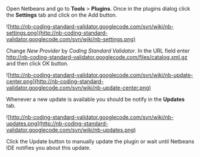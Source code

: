 Open Netbeans and go to **Tools** > **Plugins**. Once in the plugins dialog click the **Settings** tab and click on the Add button.

![http://nb-coding-standard-validator.googlecode.com/svn/wiki/nb-settings.png](http://nb-coding-standard-validator.googlecode.com/svn/wiki/nb-settings.png)

Change _New Provider_ by _Coding Standard Validator_. In the URL field enter http://nb-coding-standard-validator.googlecode.com/files/catalog.xml.gz and then click OK button.

![http://nb-coding-standard-validator.googlecode.com/svn/wiki/nb-update-center.png](http://nb-coding-standard-validator.googlecode.com/svn/wiki/nb-update-center.png)

Whenever a new update is available you should be notify in the **Updates** tab.

![http://nb-coding-standard-validator.googlecode.com/svn/wiki/nb-updates.png](http://nb-coding-standard-validator.googlecode.com/svn/wiki/nb-updates.png)

Click the Update button to manually update the plugin or wait until Netbeans IDE notifies you about this update.
